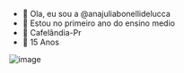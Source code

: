 - 👋 Ola, eu sou a @anajuliabonellidelucca
- 👀 Estou no primeiro ano do ensino medio
- 🌱 Cafelândia-Pr
- 💞️ 15 Anos 

![image](https://github.com/user-attachments/assets/2123de0d-df00-45a9-ac80-4e7b1c08955a)

<!---
anajuliabonellidelucca/anajuliabonellidelucca is a ✨ special ✨ repository because its `README.md` (this file) appears on your GitHub profile.
You can click the Preview link to take a look at your changes.
--->
